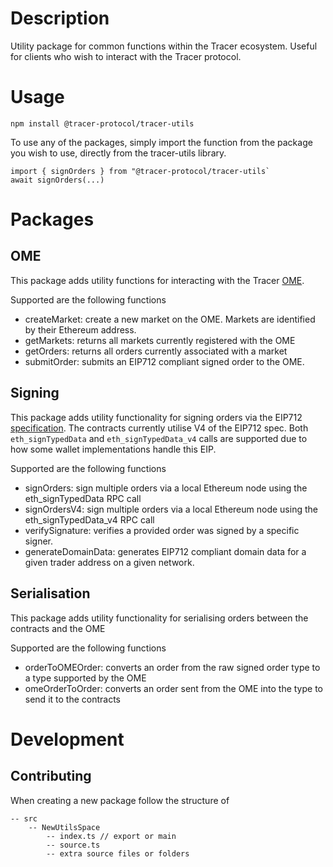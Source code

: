 # Description
Utility package for common functions within the Tracer ecosystem. Useful for clients who wish to interact with the Tracer protocol.
# Usage
```
npm install @tracer-protocol/tracer-utils
```

To use any of the packages, simply import the function from the package you wish to use, directly from the tracer-utils library.
```
import { signOrders } from "@tracer-protocol/tracer-utils`
await signOrders(...)
```
# Packages
## OME
This package adds utility functions for interacting with the Tracer [OME](https://github.com/tracer-protocol/tracer-ome).

Supported are the following functions
- createMarket: create a new market on the OME. Markets are identified by their Ethereum address.
- getMarkets: returns all markets currently registered with the OME
- getOrders: returns all orders currently associated with a market
- submitOrder: submits an EIP712 compliant signed order to the OME.

## Signing
This package adds utility functionality for signing orders via the EIP712 [specification](https://eips.ethereum.org/EIPS/eip-712). The contracts currently utilise V4 of the EIP712 spec. Both `eth_signTypedData` and `eth_signTypedData_v4` calls are supported due to how some wallet implementations handle this EIP.

Supported are the following functions
- signOrders: sign multiple orders via a local Ethereum node using the eth_signTypedData RPC call
- signOrdersV4: sign multiple orders via a local Ethereum node using the eth_signTypedData_v4 RPC call
- verifySignature: verifies a provided order was signed by a specific signer.
- generateDomainData: generates EIP712 compliant domain data for a given trader address on a given network.

## Serialisation
This package adds utility functionality for serialising orders between the contracts and the OME

Supported are the following functions
- orderToOMEOrder: converts an order from the raw signed order type to a type supported by the OME
- omeOrderToOrder: converts an order sent from the OME into the type to send it to the contracts

# Development
## Contributing
When creating a new package follow the structure of 

```
-- src
    -- NewUtilsSpace
        -- index.ts // export or main 
        -- source.ts
        -- extra source files or folders
```